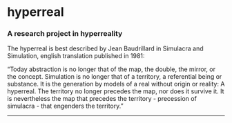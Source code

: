 # hyperreal

### A research project in hyperreality

The hyperreal is best described by Jean Baudrillard in Simulacra and Simulation, english translation published in 1981:

“Today abstraction is no longer that of the map, the double, the mirror, or the concept. Simulation is no longer that of a territory, a referential being or substance. It is the generation by models of a real without origin or reality: A hyperreal. The territory no longer precedes the map, nor does it survive it. It is nevertheless the map that precedes the territory - precession of simulacra - that engenders the territory.” 

---

